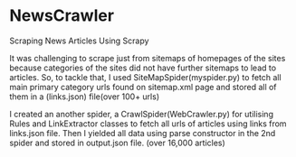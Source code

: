 # NewsCrawler
Scraping News Articles Using Scrapy

 
It was challenging to scrape just from sitemaps of homepages of the sites because categories of the sites did not have further sitemaps to lead to articles. So, to tackle that, I used SiteMapSpider(myspider.py) to fetch all main primary category urls found on sitemap.xml page and stored all of them in a (links.json) file(over 100+ urls)




I created an another spider, a CrawlSpider(WebCrawler.py) for utilising Rules and LinkExtractor classes to fetch all urls of articles using links from links.json file. Then I yielded all data using parse constructor in the 2nd spider and stored in output.json file. (over 16,000 articles)




  
